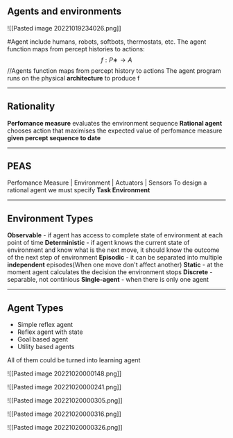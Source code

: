 ## Agents and environments
![[Pasted image 20221019234026.png]]

#Agent include humans, robots, softbots, thermostats, etc. 
The agent function maps from percept histories to actions:
$$ f : P ∗ → A $$
//Agents function maps from percept history to actions
The agent program runs on the physical **architecture** to produce f

<hr>

## Rationality
**Perfomance measure** evaluates the environment sequence
**Rational agent** chooses action that maximises the expected value of perfomance measure **given percept sequence to date**

<hr>

## PEAS
Perfomance Measure | Environment | Actuators | Sensors
To design a rational agent we must specify **Task Environment**

<hr>

## Environment Types
**Observable** - if agent has access to complete state of environment at each point of time
**Deterministic** - if agent knows the current state of environment and know what is the next move, it should know the outcome of the next step of environment
**Episodic** - it can be separated into multiple **independent** episodes(When one move don't affect another) 
**Static** - at the moment agent calculates the decision the environment stops
**Discrete** - separable, not continious
**Single-agent** - when there is only one agent

<hr>

## Agent Types
- Simple reflex agent
- Reflex agent with state
- Goal based agent
- Utility based agents 

All of them could be turned into learning agent

![[Pasted image 20221020000148.png]]

![[Pasted image 20221020000241.png]]

![[Pasted image 20221020000305.png]]

![[Pasted image 20221020000316.png]]

![[Pasted image 20221020000326.png]]

